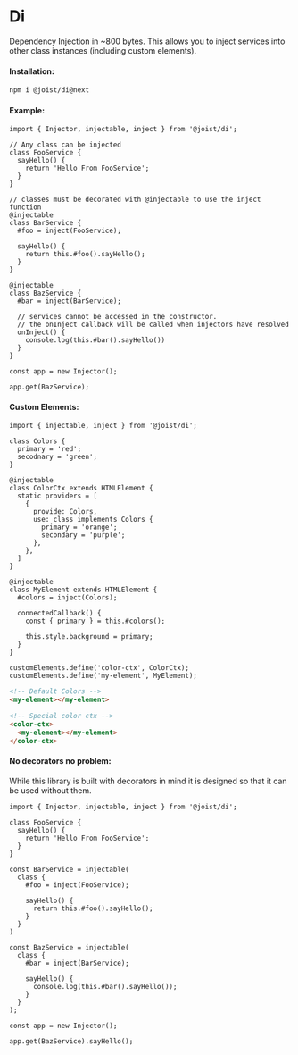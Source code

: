 # Di

Dependency Injection in ~800 bytes. This allows you to inject services into other class instances (including custom elements).

#### Installation:

```BASH
npm i @joist/di@next
```

#### Example:

```TS
import { Injector, injectable, inject } from '@joist/di';

// Any class can be injected
class FooService {
  sayHello() {
    return 'Hello From FooService';
  }
}

// classes must be decorated with @injectable to use the inject function
@injectable
class BarService {
  #foo = inject(FooService);

  sayHello() {
    return this.#foo().sayHello();
  }
}

@injectable
class BazService {
  #bar = inject(BarService);

  // services cannot be accessed in the constructor.
  // the onInject callback will be called when injectors have resolved
  onInject() {
    console.log(this.#bar().sayHello())
  }
}

const app = new Injector();

app.get(BazService);
```

#### Custom Elements:

```TS
import { injectable, inject } from '@joist/di';

class Colors {
  primary = 'red';
  secodnary = 'green';
}

@injectable
class ColorCtx extends HTMLElement {
  static providers = [
    {
      provide: Colors,
      use: class implements Colors {
        primary = 'orange';
        secondary = 'purple';
      },
    },
  ]
}

@injectable
class MyElement extends HTMLElement {
  #colors = inject(Colors);

  connectedCallback() {
    const { primary } = this.#colors();

    this.style.background = primary;
  }
}

customElements.define('color-ctx', ColorCtx);
customElements.define('my-element', MyElement);
```

```HTML
<!-- Default Colors -->
<my-element></my-element>

<!-- Special color ctx -->
<color-ctx>
  <my-element></my-element>
</color-ctx>
```

#### No decorators no problem:

While this library is built with decorators in mind it is designed so that it can be used without them.

```TS
import { Injector, injectable, inject } from '@joist/di';

class FooService {
  sayHello() {
    return 'Hello From FooService';
  }
}

const BarService = injectable(
  class {
    #foo = inject(FooService);

    sayHello() {
      return this.#foo().sayHello();
    }
  }
)

const BazService = injectable(
  class {
    #bar = inject(BarService);

    sayHello() {
      console.log(this.#bar().sayHello());
    }
  }
);

const app = new Injector();

app.get(BazService).sayHello();
```
